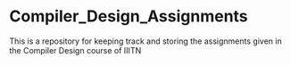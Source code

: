 # Compiler_Design_Assignments
This is a repository for keeping track and storing the assignments given in the Compiler Design course of IIITN
